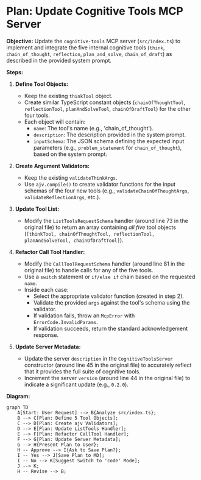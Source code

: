 # Plan: Update Cognitive Tools MCP Server

**Objective:** Update the `cognitive-tools` MCP server (`src/index.ts`) to implement and integrate the five internal cognitive tools (`think`, `chain_of_thought`, `reflection`, `plan_and_solve`, `chain_of_draft`) as described in the provided system prompt.

**Steps:**

1.  **Define Tool Objects:**
    *   Keep the existing `thinkTool` object.
    *   Create similar TypeScript constant objects (`chainOfThoughtTool`, `reflectionTool`, `planAndSolveTool`, `chainOfDraftTool`) for the other four tools.
    *   Each object will contain:
        *   `name`: The tool's name (e.g., 'chain_of_thought').
        *   `description`: The description provided in the system prompt.
        *   `inputSchema`: The JSON schema defining the expected input parameters (e.g., `problem_statement` for `chain_of_thought`), based on the system prompt.

2.  **Create Argument Validators:**
    *   Keep the existing `validateThinkArgs`.
    *   Use `ajv.compile()` to create validator functions for the input schemas of the four new tools (e.g., `validateChainOfThoughtArgs`, `validateReflectionArgs`, etc.).

3.  **Update Tool List:**
    *   Modify the `ListToolsRequestSchema` handler (around line 73 in the original file) to return an array containing *all five* tool objects (`[thinkTool, chainOfThoughtTool, reflectionTool, planAndSolveTool, chainOfDraftTool]`).

4.  **Refactor Call Tool Handler:**
    *   Modify the `CallToolRequestSchema` handler (around line 81 in the original file) to handle calls for any of the five tools.
    *   Use a `switch` statement or `if/else if` chain based on the requested `name`.
    *   Inside each case:
        *   Select the appropriate validator function (created in step 2).
        *   Validate the provided `args` against the tool's schema using the validator.
        *   If validation fails, throw an `McpError` with `ErrorCode.InvalidParams`.
        *   If validation succeeds, return the standard acknowledgement response.

5.  **Update Server Metadata:**
    *   Update the server `description` in the `CognitiveToolsServer` constructor (around line 45 in the original file) to accurately reflect that it provides the full suite of cognitive tools.
    *   Increment the server `version` (around line 44 in the original file) to indicate a significant update (e.g., `0.2.0`).

**Diagram:**

```mermaid
graph TD
    A[Start: User Request] --> B{Analyze src/index.ts};
    B --> C[Plan: Define 5 Tool Objects];
    C --> D[Plan: Create ajv Validators];
    D --> E[Plan: Update ListTools Handler];
    E --> F[Plan: Refactor CallTool Handler];
    F --> G[Plan: Update Server Metadata];
    G --> H{Present Plan to User};
    H -- Approve --> I{Ask to Save Plan?};
    I -- Yes --> J[Save Plan to MD];
    I -- No --> K[Suggest Switch to 'code' Mode];
    J --> K;
    H -- Revise --> B;